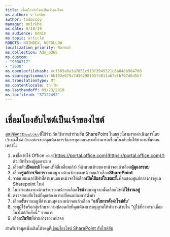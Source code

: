 ```yaml
---
title: เชื่อมโยงฮับไซต์เป็นเจ้าของไซต์
ms.author: v-todmc
author: todmccoy
manager: mnirkhe
ms.date: 9/18/19
ms.audience: Admin
ms.topic: article
ROBOTS: NOINDEX, NOFOLLOW
localization_priority: Normal
ms.collection: Adm_O365
ms.custom:
- "9000717"
- "2638"
ms.openlocfilehash: ecf505a0a3a7851c919f3949321c6b048b904780
ms.sourcegitcommit: 6b102e079a7d30298105fd811a67efb707d6d5bf
ms.translationtype: MT
ms.contentlocale: th-TH
ms.lasthandoff: 09/23/2019
ms.locfileid: "37122492"
---
```

# <a name="associate-hub-sites-as-site-owner"></a>เชื่อมโยงฮับไซต์เป็นเจ้าของไซต์

[ศูนย์ข้อความ๑๘๖๖๒๖](https://admin.microsoft.com/Adminportal/Home?source=applauncher#/MessageCenter?id=MC186626)ที่ใช้ร่วมกันวิธีการเข้าร่วมฮับ SharePoint ในขณะนี้สามารถดำเนินการโดยเจ้าของไซต์ ถ้าองค์กรของคุณต้องการจัดการบุคคลเฉพาะที่สามารถเชื่อมโยงกับฮับให้ทำตามขั้นตอนเหล่านี้: 

1. ลงชื่อเข้าใช้ Office ๓๖๕[https://portal.office.com](https://portal.office.com)() ด้วยสิทธิ์ของผู้ดูแลระบบ
2. เลือกตัว**เปิดแอป**(ไอคอนที่มีสี่เหลี่ยมเก้า) ที่ด้านบนซ้ายของหน้าจอแล้วเลือก**ผู้ดูแลระบบ**
3. เลือก**ศูนย์การจัดการ**จากเมนูทางด้านซ้ายของหน้าจอแล้วเลือก**SharePoint**
4. จากแบนเนอร์สีฟ้าที่ด้านบนของหน้าจอให้เลือก**เปิดใช้แอปในขณะนี้**เพื่อแสดงศูนย์กลางการดูแล Sharepoint ใหม่
5. ในการแสดงทางด้านซ้ายของหน้าจอเลือก**ไซต์**จากเมนูจากนั้นเลือกไซต์ที่**ใช้งานอยู่**
6. ตรวจสอบฮับไซต์ที่คุณต้องการเปลี่ยนแปลงการตั้งค่า
7. เลือก**ฮับ**จากเมนูที่ด้านบนสุดของหน้าจอแล้วเลือก "**แก้ไขการตั้งค่าไซต์ฮับ**"
8. ระบุผู้ใช้หรือกลุ่มรักษาความปลอดภัยที่คุณต้องการอนุญาตให้ทำงานด้วยใน "ผู้ใช้ที่สามารถเชื่อมโยงไซต์กับฮับนี้" รายการ
9. เลือก**บันทึก**ที่ด้านล่างของหน้าจอ

สำหรับข้อมูลเพิ่มเติมโปรดดูที่[เชื่อมโยงไซต์ SharePoint กับไซต์ฮับ](https://support.office.com/article/associate-a-sharepoint-site-with-a-hub-site-ae0009fd-af04-4d3d-917d-88edb43efc05) 